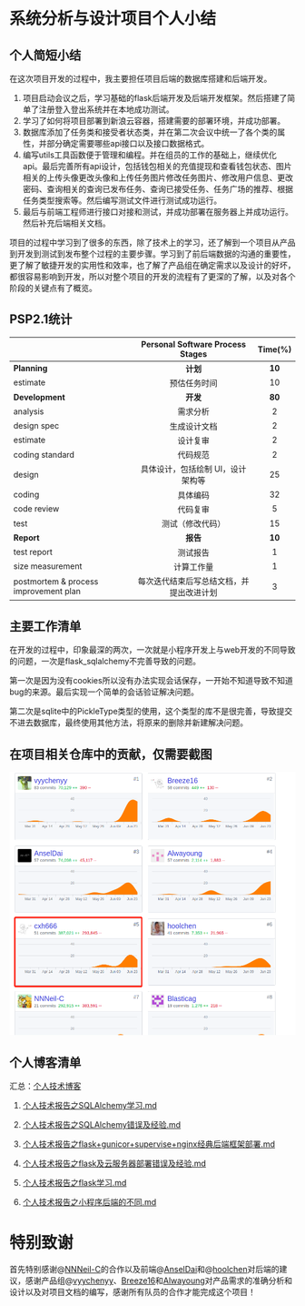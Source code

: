 # 系统分析与设计项目个人小结

## 个人简短小结

在这次项目开发的过程中，我主要担任项目后端的数据库搭建和后端开发。

1. 项目启动会议之后，学习基础的flask后端开发及后端开发框架。然后搭建了简单了注册登入登出系统并在本地成功测试。
2. 学习了如何将项目部署到新浪云容器，搭建需要的部署环境，并成功部署。
3. 数据库添加了任务类和接受者状态类，并在第二次会议中统一了各个类的属性，并部分确定需要哪些api接口以及接口数据格式。
4. 编写utils工具函数便于管理和编程。并在组员的工作的基础上，继续优化api。最后完善所有api设计，包括钱包相关的充值提现和查看钱包状态、图片相关的上传头像更改头像和上传任务图片修改任务图片、修改用户信息、更改密码、查询相关的查询已发布任务、查询已接受任务、任务广场的推荐、根据任务类型搜索等。然后编写测试文件进行测试成功运行。
5. 最后与前端工程师进行接口对接和测试，并成功部署在服务器上并成功运行。然后补充后端相关文档。

项目的过程中学习到了很多的东西，除了技术上的学习，还了解到一个项目从产品到开发到测试到发布整个过程的主要步骤。学习到了前后端数据的沟通的重要性，更了解了敏捷开发的实用性和效率，也了解了产品组在确定需求以及设计的好坏，都很容易影响到开发，所以对整个项目的开发的流程有了更深的了解，以及对各个阶段的关键点有了概览。

## PSP2.1统计

|                                       |     Personal Software Process Stages     | Time(%) |
| ------------------------------------- | :--------------------------------------: | :-----: |
| **Planning**                          |                 **计划**                 | **10**  |
| estimate                              |               预估任务时间               |   10    |
| **Development**                       |                 **开发**                 | **80**  |
| analysis                              |                 需求分析                 |    2    |
| design spec                           |               生成设计文档               |    2    |
| estimate                              |                 设计复审                 |    2    |
| coding standard                       |                 代码规范                 |    2    |
| design                                |    具体设计，包括绘制 UI，设计架构等     |   25    |
| coding                                |                 具体编码                 |   32    |
| code review                           |                 代码复审                 |    5    |
| test                                  |             测试（修改代码）             |   15    |
| **Report**                            |                 **报告**                 | **10**  |
| test report                           |                 测试报告                 |    1    |
| size measurement                      |                计算工作量                |    1    |
| postmortem & process improvement plan | 每次迭代结束后写总结文档，并提出改进计划 |    3    |


## 主要工作清单

在开发的过程中，印象最深的两次，一次就是小程序开发上与web开发的不同导致的问题，一次是flask_sqlalchemy不完善导致的问题。

第一次是因为没有cookies所以没有办法实现会话保存，一开始不知道导致不知道bug的来源。最后实现一个简单的会话验证解决问题。

第二次是sqlite中的PickleType类型的使用，这个类型的库不是很完善，导致提交不进去数据库，最终使用其他方法，将原来的删除并新建解决问题。

## 在项目相关仓库中的贡献，仅需要截图

![images](final.png)

## 个人博客清单

汇总：[个人技术博客](https://github.com/cxh666/MakeMoney/tree/master/Tech_Report)

1. [个人技术报告之SQLAlchemy学习.md](https://github.com/cxh666/MakeMoney/blob/master/Tech_Report/个人技术报告之SQLAlchemy学习.md)

2. [个人技术报告之SQLAlchemy错误及经验.md](https://github.com/cxh666/MakeMoney/blob/master/Tech_Report/个人技术报告之SQLAlchemy错误及经验.md)

3. [个人技术报告之flask+gunicor+supervise+nginx经典后端框架部署.md](https://github.com/cxh666/MakeMoney/blob/master/Tech_Report/个人技术报告之flask%2Bgunicor%2Bsupervise%2Bnginx经典后端框架部署.md)
4. [个人技术报告之flask及云服务器部署错误及经验.md](https://github.com/cxh666/MakeMoney/blob/master/Tech_Report/个人技术报告之flask及云服务器部署错误及经验.md)
5. [个人技术报告之flask学习.md](https://github.com/cxh666/MakeMoney/blob/master/Tech_Report/个人技术报告之flask学习.md)
6. [个人技术报告之小程序后端的不同.md](https://github.com/cxh666/MakeMoney/blob/master/Tech_Report/个人技术报告之小程序后端的不同.md)

# 特别致谢

首先特别感谢@[NNNeil-C](https://github.com/NNNeil-C)的合作以及前端@[AnselDai](https://github.com/AnselDai)和@[hoolchen](https://github.com/hoolchen)对后端的建议，感谢产品组@[vyychenyy](https://github.com/vyychenyy)、[Breeze16](https://github.com/Breeze16)和[Alwayoung](https://github.com/Alwayoung)对产品需求的准确分析和设计以及对项目文档的编写，感谢所有队员的合作才能完成这个项目！
